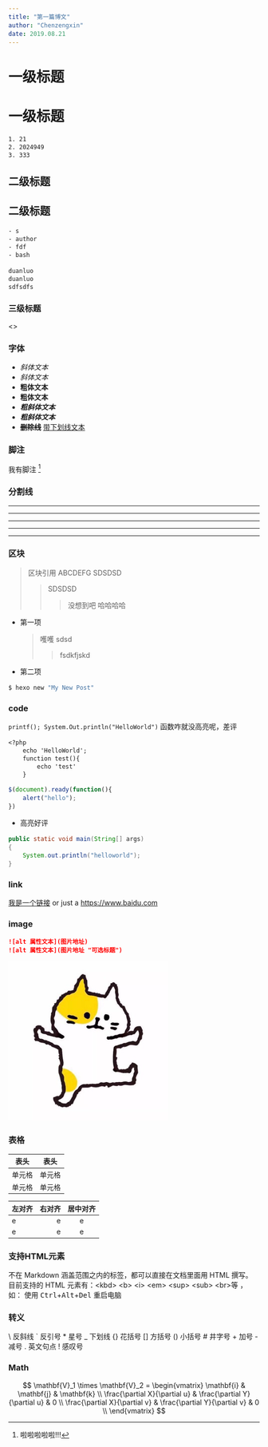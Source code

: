 ```yaml
---
title: "第一篇博文"
author: "Chenzengxin"
date: 2019.08.21
---
```


一级标题
=================

# 一级标题
    1. 21
    2. 2024949
    3. 333

二级标题
-----------------

## 二级标题
    - s
    - author  
    - fdf
    - bash

    duanluo  
    duanluo  
    sdfsdfs

### 三级标题

<>


### 字体

- *斜体文本*
- _斜体文本_
- **粗体文本**
- __粗体文本__
- ***粗斜体文本***
- ___粗斜体文本___
- ~~**删除线**~~
<u>带下划线文本</u>


### 脚注
我有脚注 [^EXP]
[^EXP]: 啦啦啦啦啦!!!
### 分割线
***

* * *

*****

- - -

----------


### 区块

> 区块引用 ABCDEFG
> SDSDSD
> >SDSDSD
> > >没想到吧 哈哈哈哈

* 第一项
    > 嚄嚄
    > sdsd
    > > fsdkfjskd
* 第二项

``` bash
$ hexo new "My New Post"
```

### code

`printf(); System.Out.println("HelloWorld")` 函数咋就没高亮呢，差评

    <?php
        echo 'HelloWorld';
        function test(){
            echo 'test'
        }


```JavaScript
$(document).ready(function(){
    alert("hello");
})
```
- 高亮好评  
``` Java
public static void main(String[] args)
{
    System.out.println("helloworld");
}
```


### link

[我是一个链接](https://www.baidu.com) or just a <https://www.baidu.com>


### image
``` Markdown
![alt 属性文本](图片地址)
![alt 属性文本](图片地址 "可选标题")
```
![alt 头像](/img/avatar.jpg "title")


### 表格

|  表头   | 表头  |
|  ----  | ----  |
| 单元格  | 单元格 |
| 单元格  | 单元格 |


| 左对齐 | 右对齐 | 居中对齐 |
| :-----| ----: | :----: |
| e | e | e |
| e | e | e |


### 支持HTML元素

不在 Markdown 涵盖范围之内的标签，都可以直接在文档里面用 HTML 撰写。
目前支持的 HTML 元素有：\<kbd> \<b> \<i> \<em> \<sup> \<sub> \<br>等 ，如：
使用 <kbd>Ctrl</kbd>+<kbd>Alt</kbd>+<kbd>Del</kbd> 重启电脑

### 转义
\\   反斜线
\`   反引号
\*   星号
\_   下划线
\{\}  花括号
\[\]  方括号
\(\)  小括号
\#   井字号
\+   加号
\-   减号
\.   英文句点
\!   感叹号


### Math

$$
\mathbf{V}_1 \times \mathbf{V}_2 =  \begin{vmatrix} 
\mathbf{i} & \mathbf{j} & \mathbf{k} \\
\frac{\partial X}{\partial u} &  \frac{\partial Y}{\partial u} & 0 \\
\frac{\partial X}{\partial v} &  \frac{\partial Y}{\partial v} & 0 \\
\end{vmatrix}
$$